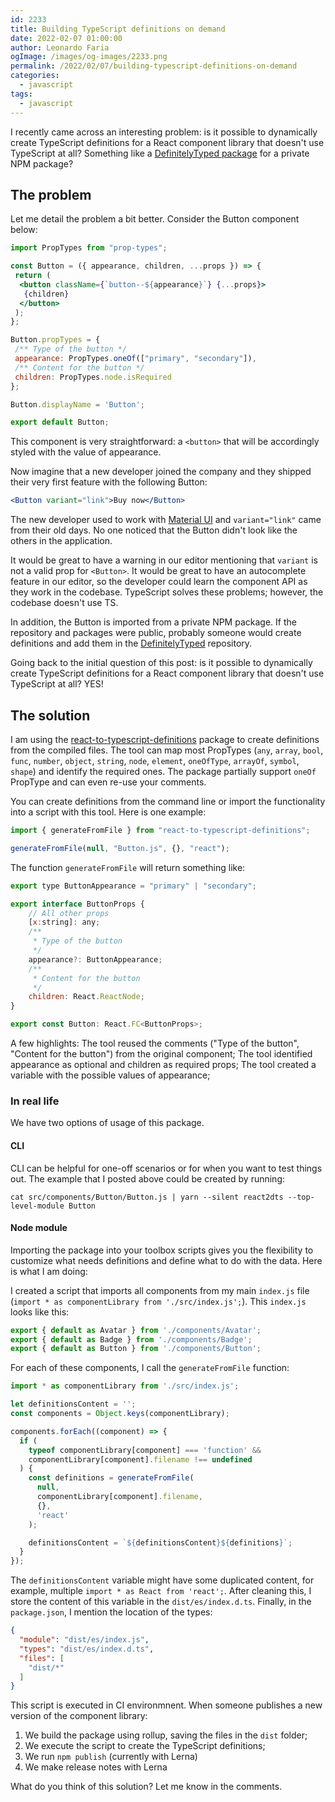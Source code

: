 ```yaml
---
id: 2233
title: Building TypeScript definitions on demand
date: 2022-02-07 01:00:00
author: Leonardo Faria
ogImage: /images/og-images/2233.png
permalink: /2022/02/07/building-typescript-definitions-on-demand
categories:
  - javascript
tags:
  - javascript
---
```


I recently came across an interesting problem: is it possible to dynamically create TypeScript definitions for a React component library that doesn't use TypeScript at all? Something like a [DefinitelyTyped package](https://github.com/DefinitelyTyped/DefinitelyTyped) for a private NPM package?

## The problem 

Let me detail the problem a bit better. Consider the Button component below:

```jsx
import PropTypes from "prop-types";

const Button = ({ appearance, children, ...props }) => {
 return (
  <button className={`button--${appearance}`} {...props}>
   {children}
  </button>
 );
};

Button.propTypes = {
 /** Type of the button */
 appearance: PropTypes.oneOf(["primary", "secondary"]),
 /** Content for the button */
 children: PropTypes.node.isRequired
};

Button.displayName = 'Button';

export default Button;
```

This component is very straightforward: a `<button>` that will be accordingly styled with the value of appearance.

Now imagine that a new developer joined the company and they shipped their very first feature with the following Button:

```jsx
<Button variant="link">Buy now</Button>
```

The new developer used to work with [Material UI](https://mui.com/components/buttons/) and `variant="link"` came from their old days. No one noticed that the Button didn't look like the others in the application.

It would be great to have a warning in our editor mentioning that `variant` is not a valid prop for `<Button>`. It would be great to have an autocomplete feature in our editor, so the developer could learn the component API as they work in the codebase. TypeScript solves these problems; however, the codebase doesn't use TS. 

In addition, the Button is imported from a private NPM package. If the repository and packages were public, probably someone would create definitions and add them in the [DefinitelyTyped](https://github.com/DefinitelyTyped/DefinitelyTyped) repository.

Going back to the initial question of this post: is it possible to dynamically create TypeScript definitions for a React component library that doesn't use TypeScript at all? YES!

## The solution

I am using the [react-to-typescript-definitions](https://www.npmjs.com/package/react-to-typescript-definitions) package to create definitions from the compiled files. The tool can map most PropTypes (`any`, `array`, `bool`, `func`, `number`, `object`, `string`, `node`, `element`, `oneOfType`, `arrayOf`, `symbol`, `shape`) and identify the required ones. The package partially support `oneOf` PropType and can even re-use your comments.

You can create definitions from the command line or import the functionality into a script with this tool. Here is one example:

```js
import { generateFromFile } from "react-to-typescript-definitions";

generateFromFile(null, "Button.js", {}, "react");
```

The function `generateFromFile` will return something like:

```js
export type ButtonAppearance = "primary" | "secondary";

export interface ButtonProps {
    // All other props
    [x:string]: any;
    /**
     * Type of the button
     */
    appearance?: ButtonAppearance;
    /**
     * Content for the button
     */
    children: React.ReactNode;
}

export const Button: React.FC<ButtonProps>;
```

A few highlights:
The tool reused the comments ("Type of the button", "Content for the button") from the original component;
The tool identified appearance as optional and children as required props;
The tool created a variable with the possible values of appearance;

### In real life

We have two options of usage of this package.

#### CLI

CLI can be helpful for one-off scenarios or for when you want to test things out. The example that I posted above could be created by running:

```
cat src/components/Button/Button.js | yarn --silent react2dts --top-level-module Button
```

#### Node module

Importing the package into your toolbox scripts gives you the flexibility to customize what needs definitions and define what to do with the data. Here is what I am doing:

I created a script that imports all components from my main `index.js` file (`import * as componentLibrary from './src/index.js';`). This `index.js` looks like this:

```js
export { default as Avatar } from './components/Avatar';
export { default as Badge } from './components/Badge';
export { default as Button } from './components/Button';
```

For each of these components, I call the `generateFromFile` function:

```js
import * as componentLibrary from './src/index.js';

let definitionsContent = '';
const components = Object.keys(componentLibrary);

components.forEach((component) => {
  if (
    typeof componentLibrary[component] === 'function' &&
    componentLibrary[component].filename !== undefined
  ) {
    const definitions = generateFromFile(
      null,
      componentLibrary[component].filename,
      {},
      'react'
    );

    definitionsContent = `${definitionsContent}${definitions}`;
  }
});
``` 

The `definitionsContent` variable might have some duplicated content, for example, multiple `import * as React from 'react';`. After cleaning this, I store the content of this variable in the `dist/es/index.d.ts`. Finally, in the `package.json`, I mention the location of the types:

```json
{
  "module": "dist/es/index.js",
  "types": "dist/es/index.d.ts",
  "files": [
    "dist/*"
  ]
}
```

This script is executed in CI environmnent. When someone publishes a new version of the component library:

1. We build the package using rollup, saving the files in the `dist` folder;
2. We execute the script to create the TypeScript definitions;
3. We run `npm publish` (currently with Lerna)
4. We make release notes with Lerna

What do you think of this solution? Let me know in the comments.
